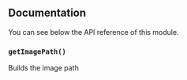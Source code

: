 ## Documentation

You can see below the API reference of this module.

### `getImagePath()`
Builds the image path

